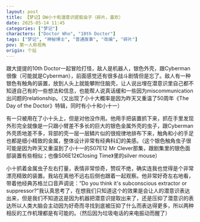 ```yaml
---
layout: post
title: 【梦记】DW小十和潜意识提取虫子（碎片，喜欢）
date: 2025-05-14 11:45
categories: ["梦记"]
characters: ["Doctor Who", "10th Doctor"]
tags: ["梦记", "神秘博士", "普通故事", "改编", "碎片"]
pov: 第一人称视角
origin: 个站
---
```


跟大提提的10th Doctor一起冒险打怪，敌人是机器人，银色外壳，跟Cyberman很像（可能就是Cyberman），前面感觉还有很多战斗剧情但是忘了。敌人有一种银色有触角的装置，放到人头上就能攀附住脑壳，让人说出埋在潜意识里自己都不知道自己有的一些想法和信息，也能帮人说真话缓和一些因为miscommunication出问题的relationship。（又出现了小十大概率是因为昨天又重温了50周年《The Day of the Doctor》特辑，同时有小十和小十一）

有一只被用在了小十头上，但是对他没作用。他用手把装置抓下来，抓在手里发现外形完全就像是一只跟小臂差不多长的巨大的银色金属外壳的虫子，跟Cyberman外壳质地差不多，背部的壳一层一层鳞片似的很规律地排布下来，触角和小的手足也都是细小精致的金属，整体设计非常有经典科幻的美感。（这个银色触角虫子很可能是因为昨天又重温到了小十一的S07E12 Mr Clever那集，跟剧集里的银色面部装置有些相似；也像S06E12《Closing Time》里的silver mouse）

小十抓着金属虫子左右打量，表情非常惊奇，赞叹不绝，确实连我也觉得是个非常漂亮精致的装置。我站在离他不远右后侧也跟着一起观察。他非常好奇左右地看，带着他经典苏格兰口音声调说：“Do you think it's subconscious extractor or suppressor?”我认真思考了，在想我们只知道这个的效果是会让人的潜意识表达出来，但是我们不知道这是因为机器把潜意识提取出来了，还是压抑了潜意识的表达所以人类大脑会主动因为好奇而寻找到底被压抑了什么而表达得更多，所以两种相反的工作机理都是有可能的。（然后因为垃圾电话的来电振动而醒了）
